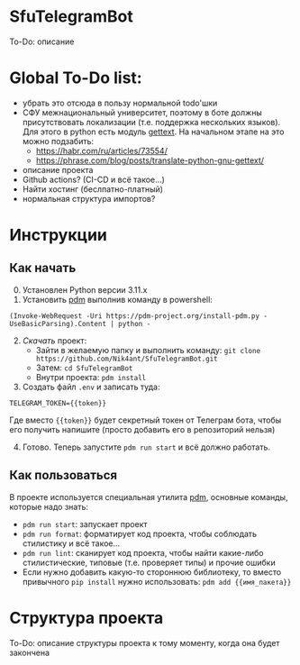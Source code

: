 # SfuTelegramBot
To-Do: описание

# Global To-Do list:
- убрать это отсюда в пользу нормальной todo'шки
- СФУ межнациональный университет, поэтому в боте должны присутствовать локализации
(т.е. поддержка нескольких языков). Для этого в python есть модуль [gettext](https://docs.python.org/3/library/gettext.html).
На начальном этапе на это можно подзабить:
   - https://habr.com/ru/articles/73554/
   - https://phrase.com/blog/posts/translate-python-gnu-gettext/
- описание проекта
- Github actions? (CI-CD и всё такое...)
- Найти хостинг (беслпатно-платный)
- нормальная структура импортов?

# Инструкции
## Как начать
0) Установлен Python версии 3.11.x
1) Установить [pdm](https://github.com/pdm-project/pdm?tab=readme-ov-file#installation)
выполнив команду в powershell: 
```
(Invoke-WebRequest -Uri https://pdm-project.org/install-pdm.py -UseBasicParsing).Content | python -
```
2) *Скачать* проект:
   - Зайти в желаемую папку и выполнить команду: ```git clone https://github.com/Nik4ant/SfuTelegramBot.git```
   - Затем: `cd SfuTelegramBot`
   - Внутри проекта: `pdm install`
3) Создать файл `.env` и записать туда: 
```
TELEGRAM_TOKEN={{token}}
```
Где вместо `{{token}}` будет секретный токен от Телеграм бота, чтобы его получить напишите (просто добавить его в репозиторий нельзя)

4) Готово. Теперь запустите `pdm run start` и всё должно работать.

## Как пользоваться
В проекте используется специальная утилита [pdm](https://pdm-project.org/latest/), основные команды, которые надо знать:
- `pdm run start`: запускает проект
- `pdm run format`: форматирует код проекта, чтобы соблюдать стилистику и всё такое...
- `pdm run lint`: сканирует код проекта, чтобы найти какие-либо стилистические, типовые (т.е. проверяет типы) и прочие ошибки
- Если нужно добавить какую-то стороннюю библиотеку, то вместо привычного `pip install` нужно использовать: `pdm add {{имя_пакета}}`

# Структура проекта
To-Do: описание структуры проекта к тому моменту, когда она будет закончена
